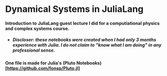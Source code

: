 # Dynamical Systems in JuliaLang
#### Introduction to JuliaLang guest lecture I did for a computiational physics and complex systems course.

- ##### Discloser: these notebooks were created when I had only 3 months experience with Julia. I do not claim to "know what I am doing" in any professional sense.

#### One file is made for Julia's (Pluto Notebooks)[https://github.com/fonsp/Pluto.jl]

<!-- <img src="/Forest_Fire.gif"/> -->
